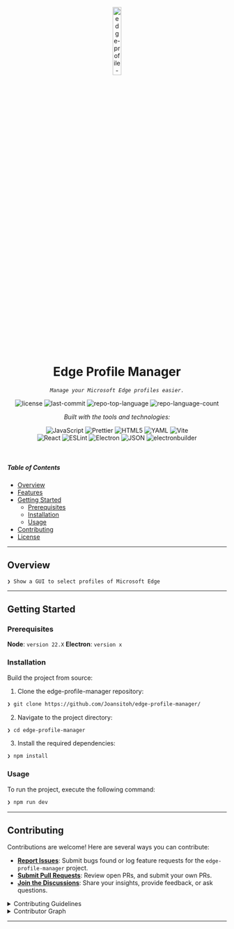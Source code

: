 <p align="center">
  <img src="https://img.icons8.com/?size=512&id=55494&format=png" width="20%" alt="edge-profile-manager-logo">
</p>
<p align="center">
    <h1 align="center">Edge Profile Manager</h1>
</p>
<p align="center">
    <em><code>Manage your Microsoft Edge profiles easier.</code></em>
</p>
<p align="center">
	<img src="https://img.shields.io/github/license/Joansitoh/edge-profile-manager?style=flat&logo=opensourceinitiative&logoColor=white&color=0080ff" alt="license">
	<img src="https://img.shields.io/github/last-commit/Joansitoh/edge-profile-manager?style=flat&logo=git&logoColor=white&color=0080ff" alt="last-commit">
	<img src="https://img.shields.io/github/languages/top/Joansitoh/edge-profile-manager?style=flat&color=0080ff" alt="repo-top-language">
	<img src="https://img.shields.io/github/languages/count/Joansitoh/edge-profile-manager?style=flat&color=0080ff" alt="repo-language-count">
</p>
<p align="center">
		<em>Built with the tools and technologies:</em>
</p>
<p align="center">
	<img src="https://img.shields.io/badge/JavaScript-F7DF1E.svg?style=flat&logo=JavaScript&logoColor=black" alt="JavaScript">
	<img src="https://img.shields.io/badge/Prettier-F7B93E.svg?style=flat&logo=Prettier&logoColor=black" alt="Prettier">
	<img src="https://img.shields.io/badge/HTML5-E34F26.svg?style=flat&logo=HTML5&logoColor=white" alt="HTML5">
	<img src="https://img.shields.io/badge/YAML-CB171E.svg?style=flat&logo=YAML&logoColor=white" alt="YAML">
	<img src="https://img.shields.io/badge/Vite-646CFF.svg?style=flat&logo=Vite&logoColor=white" alt="Vite">
	<br>
	<img src="https://img.shields.io/badge/React-61DAFB.svg?style=flat&logo=React&logoColor=black" alt="React">
	<img src="https://img.shields.io/badge/ESLint-4B32C3.svg?style=flat&logo=ESLint&logoColor=white" alt="ESLint">
	<img src="https://img.shields.io/badge/Electron-47848F.svg?style=flat&logo=Electron&logoColor=white" alt="Electron">
	<img src="https://img.shields.io/badge/JSON-000000.svg?style=flat&logo=JSON&logoColor=white" alt="JSON">
	<img src="https://img.shields.io/badge/electronbuilder-000000.svg?style=flat&logo=electron-builder&logoColor=white" alt="electronbuilder">
</p>

<br>

##### Table of Contents

- [ Overview](#-overview)
- [ Features](#-features)
- [ Getting Started](#-getting-started)
  - [ Prerequisites](#-prerequisites)
  - [ Installation](#-installation)
  - [ Usage](#-usage)
- [ Contributing](#-contributing)
- [ License](#-license)

---

## Overview

<code>❯ Show a GUI to select profiles of Microsoft Edge</code>

---

## Getting Started

### Prerequisites

**Node**: `version 22.X`
**Electron**: `version x`

### Installation

Build the project from source:

1. Clone the edge-profile-manager repository:

```sh
❯ git clone https://github.com/Joansitoh/edge-profile-manager/
```

2. Navigate to the project directory:

```sh
❯ cd edge-profile-manager
```

3. Install the required dependencies:

```sh
❯ npm install
```

### Usage

To run the project, execute the following command:

```sh
❯ npm run dev
```

---

## Contributing

Contributions are welcome! Here are several ways you can contribute:

- **[Report Issues](https://github.com/Joansitoh/edge-profile-manager/issues)**: Submit bugs found or log feature requests for the `edge-profile-manager` project.
- **[Submit Pull Requests](https://github.com/Joansitoh/edge-profile-manager/blob/main/CONTRIBUTING.md)**: Review open PRs, and submit your own PRs.
- **[Join the Discussions](https://github.com/Joansitoh/edge-profile-manager/discussions)**: Share your insights, provide feedback, or ask questions.

<details closed>
<summary>Contributing Guidelines</summary>

1. **Fork the Repository**: Start by forking the project repository to your github account.
2. **Clone Locally**: Clone the forked repository to your local machine using a git client.
   ```sh
   git clone https://github.com/Joansitoh/edge-profile-manager/
   ```
3. **Create a New Branch**: Always work on a new branch, giving it a descriptive name.
   ```sh
   git checkout -b new-feature-x
   ```
4. **Make Your Changes**: Develop and test your changes locally.
5. **Commit Your Changes**: Commit with a clear message describing your updates.
   ```sh
   git commit -m 'Implemented new feature x.'
   ```
6. **Push to github**: Push the changes to your forked repository.
   ```sh
   git push origin new-feature-x
   ```
7. **Submit a Pull Request**: Create a PR against the original project repository. Clearly describe the changes and their motivations.
8. **Review**: Once your PR is reviewed and approved, it will be merged into the main branch. Congratulations on your contribution!
</details>

<details closed>
<summary>Contributor Graph</summary>
<br>
<p align="left">
   <a href="https://github.com{/Joansitoh/edge-profile-manager/}graphs/contributors">
      <img src="https://contrib.rocks/image?repo=Joansitoh/edge-profile-manager">
   </a>
</p>
</details>

---
